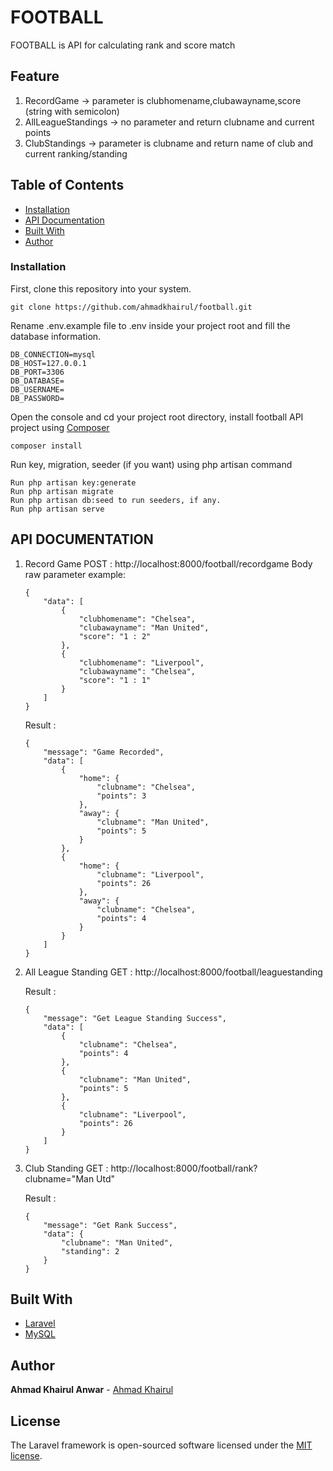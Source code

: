 # FOOTBALL

FOOTBALL is API for calculating rank and score match

## Feature

1. RecordGame -> parameter is clubhomename,clubawayname,score (string with semicolon)
2. AllLeagueStandings -> no parameter and return clubname and current points
3. ClubStandings -> parameter is clubname and return name of club and current ranking/standing

## Table of Contents

-   [Installation](#installation)
-   [API Documentation](#api-documentation)
-   [Built With](#built-with)
-   [Author](#author)

### Installation

First, clone this repository into your system.

```
git clone https://github.com/ahmadkhairul/football.git
```

Rename .env.example file to .env inside your project root and fill the database information.

```
DB_CONNECTION=mysql
DB_HOST=127.0.0.1
DB_PORT=3306
DB_DATABASE=
DB_USERNAME=
DB_PASSWORD=
```

Open the console and cd your project root directory, install football API project using [Composer](https://getcomposer.org/download/)

```
composer install
```

Run key, migration, seeder (if you want) using php artisan command

```
Run php artisan key:generate
Run php artisan migrate
Run php artisan db:seed to run seeders, if any.
Run php artisan serve
```

## API DOCUMENTATION

1.  Record Game
    POST : http://localhost:8000/football/recordgame
    Body raw parameter example:

    ```
    {
        "data": [
            {
                "clubhomename": "Chelsea",
                "clubawayname": "Man United",
                "score": "1 : 2"
            },
            {
                "clubhomename": "Liverpool",
                "clubawayname": "Chelsea",
                "score": "1 : 1"
            }
        ]
    }
    ```

    Result :

    ```
    {
        "message": "Game Recorded",
        "data": [
            {
                "home": {
                    "clubname": "Chelsea",
                    "points": 3
                },
                "away": {
                    "clubname": "Man United",
                    "points": 5
                }
            },
            {
                "home": {
                    "clubname": "Liverpool",
                    "points": 26
                },
                "away": {
                    "clubname": "Chelsea",
                    "points": 4
                }
            }
        ]
    }
    ```

2.  All League Standing
    GET : http://localhost:8000/football/leaguestanding

    Result :

    ```
    {
        "message": "Get League Standing Success",
        "data": [
            {
                "clubname": "Chelsea",
                "points": 4
            },
            {
                "clubname": "Man United",
                "points": 5
            },
            {
                "clubname": "Liverpool",
                "points": 26
            }
        ]
    }
    ```

3.  Club Standing
    GET : http://localhost:8000/football/rank?clubname="Man Utd"

    Result :

    ```
    {
        "message": "Get Rank Success",
        "data": {
            "clubname": "Man United",
            "standing": 2
        }
    }
    ```

## Built With

-   [Laravel](https://laravel.com/)
-   [MySQL](https://www.mysql.com)

## Author

**Ahmad Khairul Anwar** - [Ahmad Khairul](https://github.com/ahmadkhairul)

## License

The Laravel framework is open-sourced software licensed under the [MIT license](https://opensource.org/licenses/MIT).
